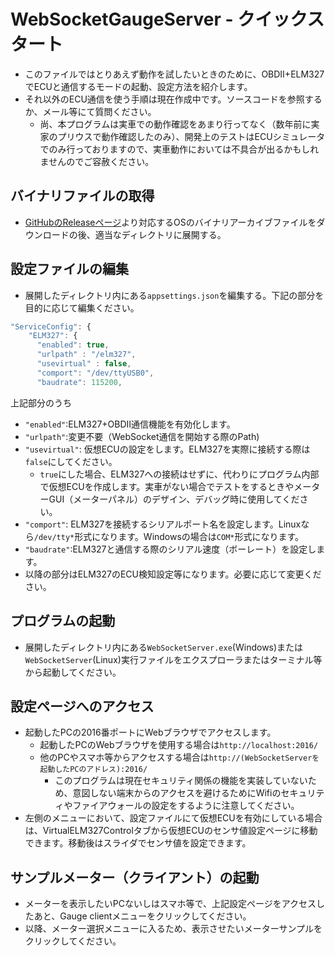 # WebSocketGaugeServer - クイックスタート
* このファイルではとりあえず動作を試したいときのために、OBDII+ELM327でECUと通信するモードの起動、設定方法を紹介します。
* それ以外のECU通信を使う手順は現在作成中です。ソースコードを参照するか、メール等にて質問ください。
    * 尚、本プログラムは実車での動作確認をあまり行ってなく（数年前に実家のプリウスで動作確認したのみ）、開発上のテストはECUシミュレータでのみ行っておりますので、実車動作においては不具合が出るかもしれませんのでご容赦ください。

## バイナリファイルの取得
* [GitHubのReleaseページ](https://github.com/sugiuraii/WebSocketGaugeServer/releases/)より対応するOSのバイナリアーカイブファイルをダウンロードの後、適当なディレクトリに展開する。

## 設定ファイルの編集
* 展開したディレクトリ内にある`appsettings.json`を編集する。下記の部分を目的に応じて編集ください。
```js
"ServiceConfig": {
    "ELM327": {
      "enabled": true,
      "urlpath" : "/elm327",
      "usevirtual" : false,
      "comport": "/dev/ttyUSB0",
      "baudrate": 115200,
```
上記部分のうち
* `"enabled"`:ELM327+OBDII通信機能を有効化します。
* `"urlpath"`:変更不要（WebSocket通信を開始する際のPath)
* `"usevirtual"`: 仮想ECUの設定をします。ELM327を実際に接続する際は`false`にしてください。
    * `true`にした場合、ELM327への接続はせずに、代わりにプログラム内部で仮想ECUを作成します。実車がない場合でテストをするときやメーターGUI（メーターパネル）のデザイン、デバッグ時に使用してください。
* `"comport"`: ELM327を接続するシリアルポート名を設定します。Linuxなら`/dev/tty*`形式になります。Windowsの場合は`COM*`形式になります。
* `"baudrate"`:ELM327と通信する際のシリアル速度（ボーレート）を設定します。
* 以降の部分はELM327のECU検知設定等になります。必要に応じて変更ください。

## プログラムの起動
* 展開したディレクトリ内にある`WebSocketServer.exe`(Windows)または`WebSocketServer`(Linux)実行ファイルをエクスプローラまたはターミナル等から起動してください。

## 設定ページへのアクセス
* 起動したPCの2016番ポートにWebブラウザでアクセスします。
    * 起動したPCのWebブラウザを使用する場合は`http://localhost:2016/`
    * 他のPCやスマホ等からアクセスする場合は`http://(WebSocketServerを起動したPCのアドレス):2016/`
        * このプログラムは現在セキュリティ関係の機能を実装していないため、意図しない端末からのアクセスを避けるためにWifiのセキュリティやファイアウォールの設定をするように注意してください。
* 左側のメニューにおいて、設定ファイルにて仮想ECUを有効にしている場合は、VirtualELM327Controlタブから仮想ECUのセンサ値設定ページに移動できます。移動後はスライダでセンサ値を設定できます。

## サンプルメーター（クライアント）の起動
* メーターを表示したいPCないしはスマホ等で、上記設定ページをアクセスしたあと、Gauge clientメニューをクリックしてください。
* 以降、メーター選択メニューに入るため、表示させたいメーターサンプルをクリックしてください。

